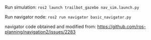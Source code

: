 Run simulation: ```ros2 launch trailbot_gazebo nav_sim.launch.py```

Run navigator node: ```ros2 run navigator basic_navigator.py```

navigator code obtained and modified from:
https://github.com/ros-planning/navigation2/issues/2283
